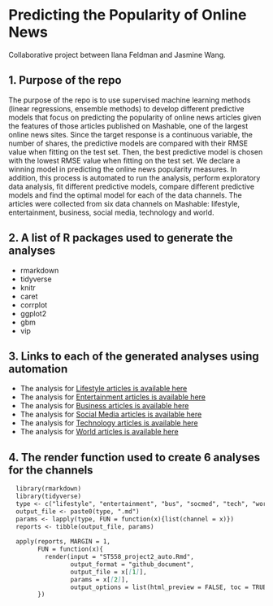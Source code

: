 # Predicting the Popularity of Online News
Collaborative project between Ilana Feldman and Jasmine Wang.

## 1. Purpose of the repo
  
The purpose of the repo is to use supervised machine learning methods (linear regressions, ensemble methods) to develop different predictive models that focus on predicting the popularity of online news articles given the features of those articles published on Mashable, one of the largest online news sites. Since the target response is a continuous variable, the number of shares, the predictive models are compared with their RMSE value when fitting on the test set. Then, the best predictive model is chosen with the lowest RMSE value when fitting on the test set. We declare a winning model in predicting the online news popularity measures. In addition, this process is automated to run the analysis, perform exploratory data analysis, fit different predictive models, compare different predictive models and find the optimal model for each of the data channels. The articles were collected from six data channels on Mashable: lifestyle, entertainment, business, social media, technology and world.  
  
## 2. A list of R packages used to generate the analyses

   * rmarkdown
   * tidyverse
   * knitr
   * caret
   * corrplot
   * ggplot2
   * gbm
   * vip

## 3. Links to each of the generated analyses using automation

   * The analysis for [Lifestyle articles is available here](lifestyle.html)
   * The analysis for [Entertainment articles is available here](entertainment.html)
   * The analysis for [Business articles is available here](bus.html)
   * The analysis for [Social Media articles is available here](socmed.html)
   * The analysis for [Technology articles is available here](tech.html)
   * The analysis for [World articles is available here](world.html)

## 4. The render function used to create 6 analyses for the channels

```markdown  
  library(rmarkdown)  
  library(tidyverse)  
  type <- c("lifestyle", "entertainment", "bus", "socmed", "tech", "world")  
  output_file <- paste0(type, ".md")  
  params <- lapply(type, FUN = function(x){list(channel = x)})  
  reports <- tibble(output_file, params)  
  
  apply(reports, MARGIN = 1,  
        FUN = function(x){  
          render(input = "ST558_project2_auto.Rmd",  
                 output_format = "github_document",  
                 output_file = x[[1]],  
                 params = x[[2]],  
                 output_options = list(html_preview = FALSE, toc = TRUE, toc_depth = 3, df_print = "tibble"))  
        })  
```  
